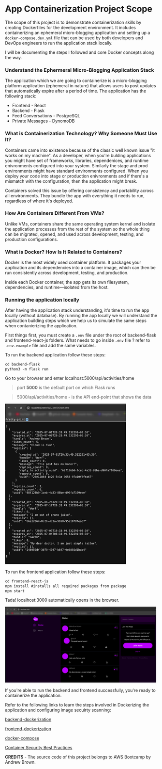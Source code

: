 # App Containerization Project Scope

The scope of this project is to demonstrate containerization skills by creating Dockerfiles for the development environment. It includes containerizing an ephemeral micro-blogging application and setting up a `docker-compose.dev.yml` file that can be used by both developers and DevOps engineers to run the application stack locally.

I will be documenting the steps I followed and core Docker concepts along the way.

### Understand the Ephermeral Micro-Blogging Application Stack

The application which we are going to containerize is a micro-blogging platform application (ephemeral in nature) that allows users to post updates that automatically expire after a period of time. The application has the following stack:

- Frontend - React
- Backend - Flask
- Feed Conversations - PostgreSQL
- Private Messages - DynomoDB

### What is Containerization Technology? Why Someone Must Use It?

Containers came into existence because of the classic well known issue "it works on my machine". As a developer, when you're bulding applications you might have set of frameworks, libraries, dependenices, and runtime enivronments configured into your system. Similarly the stage and prod environments might have standard environments configured. When you deploy your code into stage or production enivronments and if there's a mismatch with the configuration, then the application might break.

Containers solved this issue by offering consistency and portability across all environments. They bundle the app with everything it needs to run, regardless of where it's deployed.


### How Are Containers Different From VMs?

Unlike VMs, containers share the same operating system kernel and isolate the application processes from the rest of the system so the whole thing can be migrated, opened, and used across development, testing, and production configurations. 

### What is Docker? How Is It Related to Containers?

Docker is the most widely used container platform. It packages your application and its dependencies into a container image, which can then be run consistently across development, testing, and production.

Inside each Docker container, the app gets its own filesystem, dependencies, and runtime—isolated from the host.

### Running the application locally

After having the application stack understanding, it's time to run the app locally (without database). By running the app locally we will understand the application building steps which we help us to simulate the same steps when contanierizing the application.

First things first, you must create a `.env` file under the root of backend-flask and frontend-react-js folders. What needs to go inside `.env` file ? refer to `.env.example` file and add the same variables.

To run the backend application follow these steps:
```
cd backend-flask
python3 -m flask run
```
Go to your browser and enter localhost:5000/api/activities/home

> port **5000** is the default port on which Flask runs

> 5000/api/activities/home - is the API end-point that shows the data

<img src="images/5000.png" alt="Alt text" width="400"/>


To run the frontend application follow these steps:
```
cd frontend-react-js
npm install #installs all required packages from package
npm start
```

Tada! localhost:3000 automatically opens in the browser.

<img src="images/3000.png" alt="Alt text" width="500"/>


If you're able to run the backend and frontend successfully, you're ready to containerize the application.

Refer to the following links to learn the steps involved in Dockerizing the application and configuring image secuirty scanning:


[backend-dockerization](https://github.com/devops-champ/app-containerization-project/blob/main/_docs/backend-docker.md#dockerize-the-backend-framework)

[frontend-dockerization](https://github.com/devops-champ/app-containerization-project/blob/main/_docs/frontend-docker.md#dockerize-the-frontend-framework)

[docker-compose](https://github.com/devops-champ/app-containerization-project/blob/main/_docs/docker-compose.md#docker-compose)

[Container Security Best Practices](https://github.com/devops-champ/app-containerization-project/blob/main/_docs/container-security-best-pactices.md#container-security-best-practices)


**CREDITS** - The source code of this project belongs to AWS Bootcamp by Andrew Brown.
